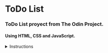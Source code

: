 # ToDo List

### ToDo List proyect from The Odin Project.

#### Using HTML, CSS and JavaScript.

<details>
<summary>Instructions</summary >

<ol>
<li>Your ‘todos’ are going to be objects that you’ll want to dynamically create, which means either using factories or constructors/classes to generate them.</li>
<li>Brainstorm what kind of properties your todo-items are going to have. At a minimum they should have a <code>title</code>, <code>description</code>, <code>dueDate</code> and <code>priority</code>.  You might also want to include <code>notes</code>  or even a <code>checklist</code>.</li>
<li>Your todo list should have <code>projects</code> or separate lists of <code>todos</code>.  When a user first opens the app, there should be some sort of ‘default’ project to which all of their todos are put.  Users should be able to create new projects and choose which project their todos go into.</li>
<li>You should separate your application logic (i.e. creating new todos, setting todos as complete, changing todo priority etc.) from the DOM-related stuff, so keep all of those things in separate modules.</li>
<li>The look of the User Interface is up to you, but it should be able to do the following:
<ol>
    <li>view all projects</li>
    <li>view all todos in each project (probably just the title and duedate… perhaps changing color for different priorities)</li>
    <li>expand a single todo to see/edit its details</li>
    <li>delete a todo</li>
</ol>
</li>
<li>For inspiration, check out the following great todo apps. (look at screenshots, watch their introduction videos etc.)
<ol>
    <li><a href="https://en.todoist.com/" target="_blank" rel="noopener noreferrer">Todoist</a></li>
    <li><a href="https://culturedcode.com/things/" target="_blank" rel="noopener noreferrer">Things</a></li>
    <li><a href="https://www.any.do/" target="_blank" rel="noopener noreferrer">any.do</a></li>
</ol>
</li>
<li>Since you are probably already using webpack, adding external libraries from npm is a cinch!  You might want to consider using the following useful library in your code:
<ol>
    <li><a href="https://github.com/date-fns/date-fns" target="_blank" rel="noopener noreferrer">date-fns</a> gives you a bunch of handy functions for formatting and manipulating dates and times.</li>
</ol>
</li>
<li>We haven’t learned any techniques for actually storing our data anywhere, so when the user refreshes the page, all of their todos will disappear! You should add some persistence to this todo app using the Web Storage API.
<ol>
    <li><code>localStorage</code> (<a href="https://developer.mozilla.org/en-US/docs/Web/API/Web_Storage_API/Using_the_Web_Storage_API" target="_blank" rel="noopener noreferrer">docs here</a>) allows you to save data on the user’s computer. The downside here is that the data is ONLY accessible on the computer that it was created on. Even so, it’s pretty handy! Set up a function that saves the projects (and todos) to localStorage every time a new project (or todo) is created, and another function that looks for that data in localStorage when your app is first loaded. Additionally, here are a couple of quick tips to help you not get tripped up:
    <ul>
        <li>Make sure your app doesn’t crash if the data you may want retrieve from localStorage isn’t there!</li>
        <li>localStorage uses <a href="https://developer.mozilla.org/en-US/docs/Web/JavaScript/Reference/Global_Objects/JSON" target="_blank" rel="noopener noreferrer">JSON</a> to send and store data, and when you retrieve the data, it will also be in JSON format. You will learn more about this language in a later lesson, but it doesn’t hurt to get your feet wet now. Keep in mind you <em>cannot store functions in JSON</em>, so you’ll have to figure out how to add methods back to your object properties once you fetch them. Good luck!</li>
    </ul>
    </li>
</ol>
</li>
</ol>

  
</details>